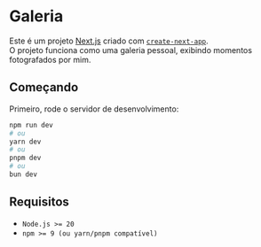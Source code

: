 # Galeria

Este é um projeto [Next.js](https://nextjs.org) criado com [`create-next-app`](https://nextjs.org/docs/app/api-reference/cli/create-next-app).  
O projeto funciona como uma galeria pessoal, exibindo momentos fotografados por mim.

## Começando

Primeiro, rode o servidor de desenvolvimento:

```bash
npm run dev
# ou
yarn dev
# ou
pnpm dev
# ou
bun dev

```

## Requisitos

- `Node.js >= 20`
- `npm >= 9 (ou yarn/pnpm compatível)`
